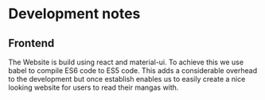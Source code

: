 # Development notes

## Frontend

The Website is build using react and material-ui. To achieve this we use babel to compile ES6 code to ES5 code. This adds a considerable overhead to the development but once establish enables us to easily create a nice looking website for users to read their mangas with.
